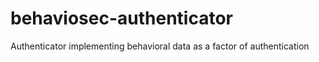 # behaviosec-authenticator
Authenticator implementing behavioral data as a factor of authentication
